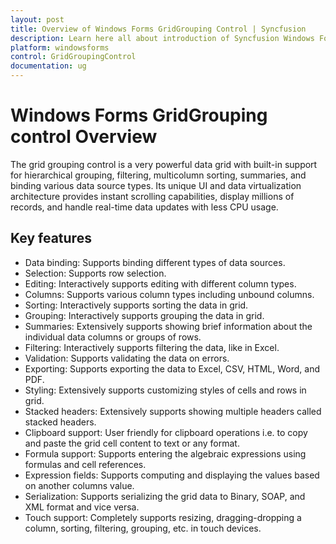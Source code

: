 ```yaml
---
layout: post
title: Overview of Windows Forms GridGrouping Control | Syncfusion
description: Learn here all about introduction of Syncfusion Windows Forms GridGrouping control, its elements, its elements, and more details.
platform: windowsforms
control: GridGroupingControl
documentation: ug
---
```


# Windows Forms GridGrouping control Overview

The grid grouping control is a very powerful data grid with built-in support for hierarchical grouping, filtering, multicolumn sorting, summaries, and binding various data source types. Its unique UI and data virtualization architecture provides instant scrolling capabilities, display millions of records, and handle real-time data updates with less CPU usage.

## Key features

* Data binding: Supports binding different types of data sources.
* Selection: Supports row selection.
* Editing: Interactively supports editing with different column types.
* Columns: Supports various column types including unbound columns.
* Sorting: Interactively supports sorting the data in grid.
* Grouping: Interactively supports grouping the data in grid.
* Summaries: Extensively supports showing brief information about the individual data columns or groups of rows.
* Filtering: Interactively supports filtering the data, like in Excel.
* Validation: Supports validating the data on errors.
* Exporting: Supports exporting the data to Excel, CSV, HTML, Word, and PDF.
* Styling: Extensively supports customizing styles of cells and rows in grid.
* Stacked headers: Extensively supports showing multiple headers called stacked headers.
* Clipboard support: User friendly for clipboard operations i.e. to copy and paste the grid cell content to text or any format.
* Formula support: Supports entering the algebraic expressions using formulas and cell references.
* Expression fields: Supports computing and displaying the values based on another columns value.
* Serialization: Supports serializing the grid data to Binary, SOAP, and XML format and vice versa.
* Touch support: Completely supports resizing, dragging-dropping a column, sorting, filtering, grouping, etc. in touch devices.
